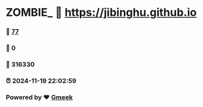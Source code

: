 # ZOMBIE_ :link: https://jibinghu.github.io 
### :page_facing_up: [77](https://jibinghu.github.io/tag.html) 
### :speech_balloon: 0 
### :hibiscus: 316330 
### :alarm_clock: 2024-11-19 22:02:59 
### Powered by :heart: [Gmeek](https://github.com/Meekdai/Gmeek)
